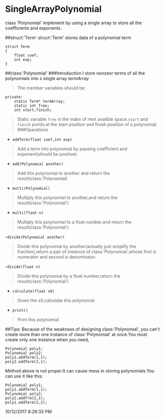 # SingleArrayPolynomial
class 'Polynomial' implement by using a single array to store all the coefficients and exponents.

##struct:'Term'
struct:'Term' stores data of a polynomial term

	struct Term
	{
		float coef;
		int exp;
	}


##class:'Polynomial'
###Introduction
I store nonzeor terms of all the polynomials into s single array  *termArray*
 
>The member variables should be: 

	private:
		static Term* termArray;
		static int free;
		int start,finish;

>Static variable `free` is the index of next avalible space.`start` and `finish` points at the start position and finish position of a polynomial. 
###Operations
- `addTerm(float coef,int exp)`

>Add a term into polynomial by passing coefficient and exponent(should be positive) 

- `add(Polynomial another)` 
>Add this polynomial to another and return the result(class:'Polynomial)

- `multi(Polynomial)`
>Multiply this polynomial to another,and return the result(class:'Polynomial')

- `multi(float n)`
>Multiply this polynomial to a float number,and return the result(class:'Polynomial')

-`divide(Polynomial another)`
>Divide this polynomial by another(actually just simplify the fraction),return a pair of instance of class:'Polynomial',whose first is numerator and second is denominator.

-`divide(float n)`
>Divide this polynomial by a float number,return the result(class:'Polynomial')

- `calculate(float x0)`
>Given the x0,calculate this polynomial

- `print()`
>Print this polynomial




##Tips:
Because of the weakness of designing class:'Polynomial', you can't create more than one instance of class:'Polynomial' at once.You must create only one instance when you need,
	
	Polynomial poly1;
	Polynomial poly2;
	poly1.addTerm(1,1);
	poly2.addTerm(2,1);

Method above is not proper.It can cause mess in storing polynomials.You can use it like this:
	
	Polynomial poly1;
	poly1.addTerm(1,1);
	Polynomial poly2;
	poly2.addTrm(2,1);
	poly1.addTerm(2,2);

 
10/12/2017 8:26:33 PM 
